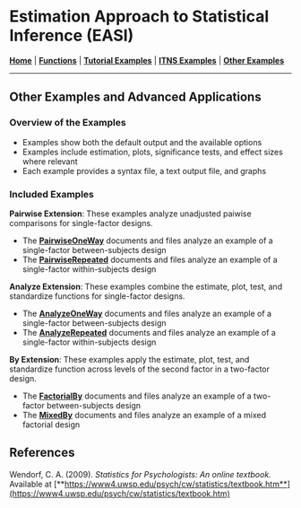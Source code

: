 # Estimation Approach to Statistical Inference (EASI)

[**Home**](https://github.com/cwendorf/EASI/) | 
[**Functions**](https://github.com/cwendorf/EASI/tree/master/A-Functions) | 
[**Tutorial Examples**](https://github.com/cwendorf/EASI/tree/master/B-TutorialExamples) | 
[**ITNS Examples**](https://github.com/cwendorf/EASI/tree/master/C-ITNSExamples) | 
[**Other Examples**](https://github.com/cwendorf/EASI/tree/master/D-OtherExamples)

---

## Other Examples and Advanced Applications

### Overview of the Examples

- Examples show both the default output and the available options
- Examples include estimation, plots, significance tests, and effect sizes where relevant
- Each example provides a syntax file, a text output file, and graphs

### Included Examples

**Pairwise Extension**: These examples analyze unadjusted paiwise comparisons for single-factor designs.

- The [**PairwiseOneWay**](./PairwiseOneWay/) documents and files analyze an example of a single-factor between-subjects design 
- The [**PairwiseRepeated**](./PairwiseRepeated/) documents and files analyze an example of a single-factor within-subjects design  

**Analyze Extension**: These examples combine the estimate, plot, test, and standardize functions for single-factor designs.

- The [**AnalyzeOneWay**](./AnalyzeOneWay/) documents and files analyze an example of a single-factor between-subjects design 
- The [**AnalyzeRepeated**](./AnalyzeRepeated/) documents and files analyze an example of a single-factor within-subjects design

**By Extension**: These examples apply the estimate, plot, test, and standardize function across levels of the second factor in a two-factor design.

- The [**FactorialBy**](./FactorialBy/) documents and files analyze an example of a two-factor between-subjects design 
- The [**MixedBy**](./MixedBy/) documents and files analyze an example of a mixed factorial design

## References

Wendorf, C. A. (2009). _Statistics for Psychologists: An online textbook._ Available at [**https://www4.uwsp.edu/psych/cw/statistics/textbook.htm**](https://www4.uwsp.edu/psych/cw/statistics/textbook.htm)
